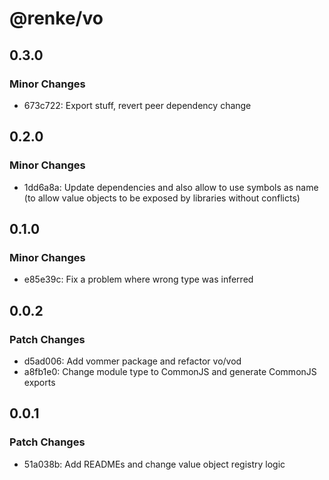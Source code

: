 # @renke/vo

## 0.3.0

### Minor Changes

- 673c722: Export stuff, revert peer dependency change

## 0.2.0

### Minor Changes

- 1dd6a8a: Update dependencies and also allow to use symbols as name (to allow value objects to be exposed by libraries without conflicts)

## 0.1.0

### Minor Changes

- e85e39c: Fix a problem where wrong type was inferred

## 0.0.2

### Patch Changes

- d5ad006: Add vommer package and refactor vo/vod
- a8fb1e0: Change module type to CommonJS and generate CommonJS exports

## 0.0.1

### Patch Changes

- 51a038b: Add READMEs and change value object registry logic
